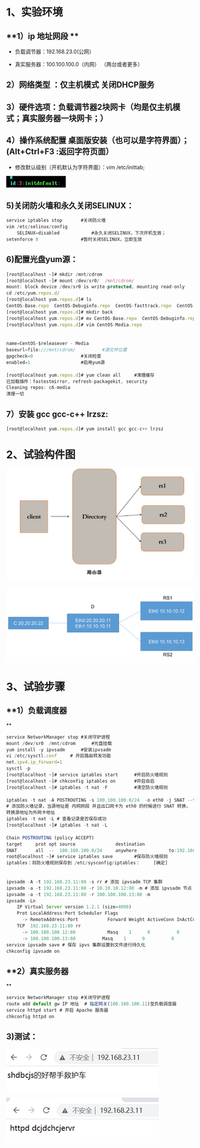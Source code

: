 # **1、实验环境**

## **1）ip 地址网段  **

- 负载调节器：192.168.23.0(公网）		

- 真实服务器：100.100.100.0（内网）		（两台或者更多）

## **2）网络类型 ：仅主机模式   关闭DHCP服务**

## **3）硬件选项：负载调节器2块网卡（均是仅主机模式；真实服务器一块网卡；）**

## **4）操作系统配置	桌面版安装（也可以是字符界面）；(Alt+Ctrl+F3 :返回字符页面）**

- 修改默认级别（开机默认为字符界面）：vim /etc/inittab;

![](images/WEBRESOURCE504f270853c8235c4db50ce64ea5d84b截图.png)

## **5)关闭防火墙和永久关闭SELINUX：**

```javascript
service iptables stop		#关闭防火墙
vim /etc/selinux/config
    SELINUX=disabled			#永久关闭SELINUX，下次开机生效；
setenforce 0				#暂时关闭SELINUX，立即生效
```

## **6)配置光盘yum源：**

```javascript
[root@localhost ~]# mkdir /mnt/cdrom
[root@localhost ~]# mount /dev/sr0/  /mnt/cdrom/
mount: block device /dev/sr0 is write-protected, mounting read-only
cd /etc/yum.repos.d/
[root@localhost yum.repos.d]# ls
CentOS-Base.repo  CentOS-Debuginfo.repo  CentOS-fasttrack.repo  CentOS-Media.repo  CentOS-Vault.repo
[root@localhost yum.repos.d]# mkdir back
[root@localhost yum.repos.d]# mv CentOS-Base.repo  CentOS-Debuginfo.repo CentOS-fasttrack.repo CentOS-Vault.repo ./back/
[root@localhost yum.repos.d]# vim CentOS-Media.repo 


name=CentOS-$releasever - Media
baseurl=file:///mnt/cdrom/			#源文件位置
gpgcheck=0					#关闭检查
enabled=1					#启用yum源

[root@localhost yum.repos.d]# yum clean all		#清理缓存
已加载插件：fastestmirror, refresh-packagekit, security
Cleaning repos: c6-media
清理一切
```

## **7）安装 gcc gcc-c++ lrzsz:**

```javascript
[root@localhost yum.repos.d]# yum install gcc gcc-c++ lrzsz
```

# **2、试验构件图**

![](images/WEBRESOURCE8935efa4b2f0a14dc531637f71e2f57f截图.png)

![](images/WEBRESOURCE39f0377d897f0341ef8ff4077744618c截图.png)

# **3、试验步骤**

## **1）负载调度器
**

```javascript
service NetworkManager stop	#关闭守护进程
mount /dev/sr0  /mnt/cdrom		#光盘挂载
yum install -y ipvsadm 		#安装ipvsadm
vi /etc/sysctl.conf 	# 开启路由转发功能
net.ipv4.ip_forward=1
sysctl -p
[root@localhost ~]# service iptables start		#开启防火墙规则
[root@localhost ~]# chkconfig iptables on		#开启自启
[root@localhost ~]# iptables -t nat -F			#清空防火墙规则

iptables -t nat -A POSTROUTING -s 100.100.100.0/24  -o eth0 -j SNAT --to-source 192.168.23.11
# 添加防火墙记录，当源地址是 内网网段 并且出口网卡为 eth0 的时候进行 SNAT 转换，
转换源地址为外网卡地址
iptables -t nat -L # 查看记录是否保存成功
[root@localhost ~]# iptables -t nat -L

Chain POSTROUTING (policy ACCEPT)
target     prot opt source               destination         
SNAT       all  --  100.100.100.0/24     anywhere            to:192.168.23.11 	#重点关注
root@localhost ~]# service iptables save		#保存防火墙规则
iptables：将防火墙规则保存到 /etc/sysconfig/iptables：     [确定]


ipvsadm -A -t 192.168.23.11:80 -s rr # 添加 ipvsadm TCP 集群
ipvsadm -a -t 192.168.23.11:80 -r 10.10.10.12:80 -m # 添加 ipvsadm 节点
ipvsadm -a -t 192.168.23.11:80 -r 100.100.100.13:80 -m
ipvsadm -Ln
    IP Virtual Server version 1.2.1 (size=4096)
    Prot LocalAddress:Port Scheduler Flags
      -> RemoteAddress:Port           Forward Weight ActiveConn InActConn
    TCP  192.168.23.11:80 rr
      -> 100.100.100.12:80            Masq    1      0          0         
      -> 100.100.100.13:80          Masq    1      0          0   
service ipvsadm save # 保存 ipvs 集群设置到文件进行持久化
chkconfig ipvsadm on
```

## **2）真实服务器
**

```javascript
service NetworkManager stop	#关闭守护进程
route add default gw IP 地址 	# 指定网关(100.100.100.11)至负载调度器
service httpd start # 开启 Apache 服务器
chkconfig httpd on
```

## **3)测试：**

![](images/WEBRESOURCE7a556d99d949a49400fe2cc1cc6c4970截图.png)

![](images/WEBRESOURCE985ef30e6e2249bbeeb1c25b505faffc截图.png)
